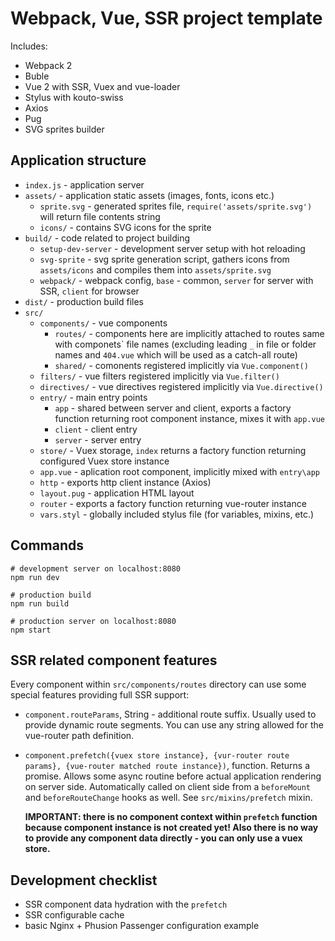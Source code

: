 # Webpack, Vue, SSR project template

Includes:

* Webpack 2
* Buble
* Vue 2 with SSR, Vuex and vue-loader
* Stylus with kouto-swiss
* Axios
* Pug
* SVG sprites builder

## Application structure

* `index.js` - application server
* `assets/` - application static assets (images, fonts, icons etc.)
	* `sprite.svg` - generated sprites file, `require('assets/sprite.svg')` will return file contents string
	* `icons/` - contains SVG icons for the sprite
* `build/` - code related to project building
	* `setup-dev-server` - development server setup with hot reloading
	* `svg-sprite` - svg sprite generation script, gathers icons from `assets/icons` and compiles them into `assets/sprite.svg`
	* `webpack/` - webpack config, `base` - common, `server` for server with SSR, `client` for browser
* `dist/` - production build files
* `src/`
	* `components/` - vue components
		* `routes/` - components here are implicitly attached to routes same with componets\` file names (excluding leading `_` in file or folder names and `404.vue` which will be used as a catch-all route)
		* `shared/` - comonents registered implicitly via `Vue.component()`
	* `filters/` - vue filters registered implicitly via `Vue.filter()`
	* `directives/` - vue directives registered implicitly via `Vue.directive()`
	* `entry/` - main entry points
		* `app` - shared between server and client, exports a factory function returning root component instance, mixes it with `app.vue`
		* `client` - client entry
		* `server` - server entry
	* `store/` - Vuex storage, `index` returns a factory function returning configured Vuex store instance
	* `app.vue` - aplication root component, implicitly mixed with `entry\app`
	* `http` - exports http client instance (Axios)
	* `layout.pug` - application HTML layout
	* `router` - exports a factory function returning vue-router instance
	* `vars.styl` - globally included stylus file (for variables, mixins, etc.)

## Commands

```
# development server on localhost:8080
npm run dev

# production build
npm run build

# production server on localhost:8080
npm start
```

## SSR related component features

Every component within `src/components/routes` directory can use some special features providing full SSR support:

* `component.routeParams`, String - additional route suffix. Usually used to provide dynamic route segments.
	You can use any string allowed for the vue-router path definition.
* `component.prefetch({vuex store instance}, {vur-router route params}, {vue-router matched route instance})`, function.
	Returns a promise. Allows some async routine before actual application rendering on server side. 
	Automatically called on client side from a `beforeMount` and `beforeRouteChange` hooks as well.
	See `src/mixins/prefetch` mixin.
	
	**IMPORTANT: there is no component context within `prefetch` function because component instance is not created yet!
	Also there is no way to provide any component data directly - you can only use a vuex store.**

## Development checklist

* SSR component data hydration with the `prefetch`
* SSR configurable cache
* basic Nginx + Phusion Passenger configuration example

